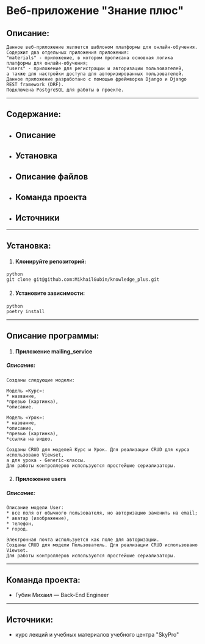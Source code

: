 # Веб-приложение "Знание плюс"

## Описание:      
    Данное веб-приложение является шаблоном платформы для онлайн-обучения.
    Содержит два отдельных приложения приложения: 
    "materials" - приложение, в котором прописана основная логика платформы для онлайн-обучения;    
    "users" - приложение для регистрации и авторизации пользователей,  
    а также для настройки доступа для авторизированных пользователей.
    Данное приложение разработано с помощью фреймворка Django и Django REST framework (DRF).
    Подключена PostgreSQL для работы в проекте.
    
---

## Содержание:
* ## <a id="title1">Описание</a>
* ## <a id="title1">Установка</a>
* ## <a id="title1">Описание файлов</a>
* ## <a id="title1">Команда проекта</a>
* ## <a id="title1">Источники</a>

---

## Установка:
1. #### Клонируйте репозиторий:
```commandline
python
git clone git@github.com:MikhailGubin/knowledge_plus.git
```

2. #### Установите зависимости:
```commandline
python
poetry install
```

---

## Описание программы:

1. #### Приложение mailing_service 
##### Описание:        
    Созданы следующие модели:

    Модель «Курс»:
    * название,
    *превью (картинка),
    *описание.
    
    Модель «Урок»:
    * название,
    *описание,
    *превью (картинка),
    *ссылка на видео.       

    Созданы CRUD для моделей Курс и Урок. Для реализации CRUD для курса использовано Viewset, 
    а для урока - Generic-классы.
    Для работы контроллеров используются простейшие сериализаторы.
   
2. #### Приложение users 
##### Описание:    
    Описание модели User:   
    * все поля от обычного пользователя, но авторизацию заменить на email;
    * аватар (изображение),
    * телефон,
    * город.
    
    Электронная почта используется как поле для авторизации.
    Созданы CRUD для модели Пользователь. Для реализации CRUD использовано Viewset.
    Для работы контроллеров используются простейшие сериализаторы.    
---

## Команда проекта:
* Губин Михаил — Back-End Engineer

---

## Источники:
* курс лекций и учебных материалов учебного центра "SkyPro"
